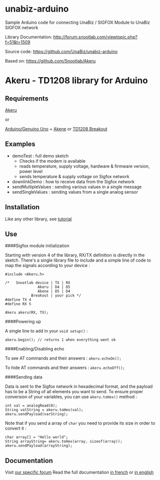 # unabiz-arduino

Sample Arduino code for connecting UnaBiz / SIGFOX Module to UnaBiz SIGFOX network

Library Documentation:
http://forum.snootlab.com/viewtopic.php?f=51&t=1509

Source code:
https://github.com/UnaBiz/unabiz-arduino

Based on:
https://github.com/Snootlab/Akeru

Akeru - TD1208 library for Arduino
=========

Requirements
------------

[Akeru](http://snootlab.com/lang-en/snootlab-shields/829-akeru-beta-33-en.html)

or

[Arduino/Genuino Uno](http://snootlab.com/lang-en/arduino-genuino-en/956-genuino-uno-arduino-uno-en.html) + [Akene](http://snootlab.com/lang-en/snootlab-shields/889-akene-v1-en.html) or [TD1208 Breakout](http://snootlab.com/lang-en/snootlab-shields/962-breakout-td1208-connectivity-1-year-accessories-en.html)

Examples
--------

* demoTest : full demo sketch
  * Checks if the modem is available
  * reads temperature, supply voltage, hardware & firmware version, power level
  * sends temperature & supply voltage on Sigfox network
* downlinkDemo : how to receive data from the Sigfox network
* sendMultipleValues : sending various values in a single message
* sendSingleValues  : sending values from a single analog sensor 

Installation
------------

Like any other library, see [tutorial](http://arduino.cc/en/Hacking/Libraries)

Use
--------------------------------------

####Sigfox module initialization

Starting with version 4 of the library, RX/TX definition is directly in the sketch. There's a single library file to include and a simple line of code to map the signals according to your device :

```
#include <Akeru.h>

/*   Snootlab device | TX | RX
               Akeru | D4 | D5
               Akene | D5 | D4
            Breakout | your pick */
#define TX 4
#define RX 5

Akeru akeru(RX, TX);
```

####Powering up

A single line to add in your `void setup()` :

```
akeru.begin(); // returns 1 when everything went ok
```

####Enabling/Disabling echo

To see AT commands and their answers : `akeru.echoOn();`

To hide AT commands and their answers : `akeru.echoOff();`

####Sending data

Data is sent to the Sigfox network in hexadecimal format, and the payload has to be a String of all elements you want to send. To ensure proper conversion of your variables, you can use `akeru.toHex()` method :

```
int val = analogRead(0);
String valString = akeru.toHex(val);
akeru.sendPayload(varString);
```
Note that if you send a array of `char` you need to provide its size in order to convert it :
```
char array[] = "Hello world";
String arrayString= akeru.toHex(array, sizeof(array));
akeru.sendPayload(arrayString);
```

Documentation
-------------

Visit [our specific forum](http://forum.snootlab.com/viewforum.php?f=51)
Read the full documentation [in french](http://forum.snootlab.com/viewtopic.php?f=51&t=1508) or [in english](http://forum.snootlab.com/viewtopic.php?f=51&t=1509)


